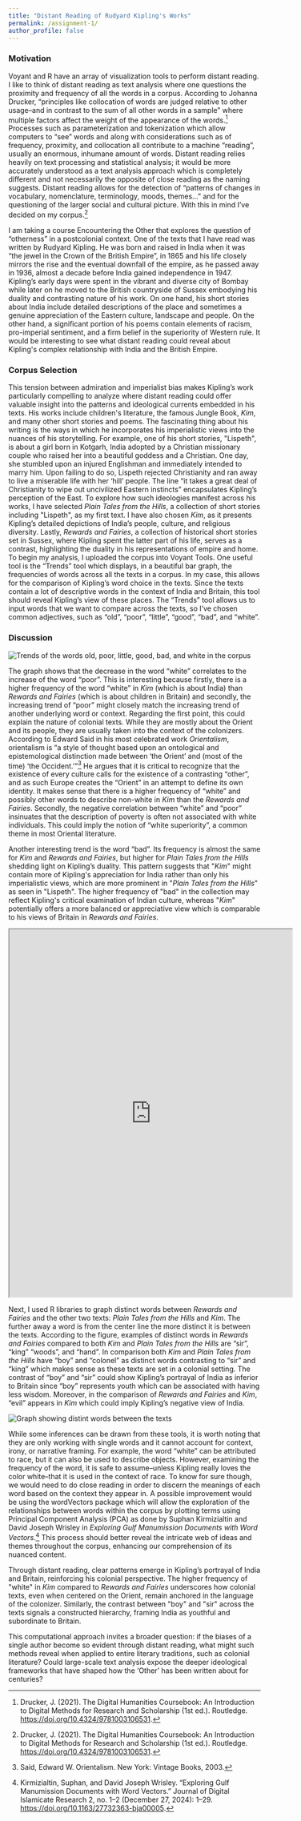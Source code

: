```yaml
---
title: "Distant Reading of Rudyard Kipling's Works"
permalink: /assignment-1/
author_profile: false
---
```

### Motivation
Voyant and R have an array of visualization tools to perform distant reading. I like to think of distant reading as text analysis where one questions the proximity and frequency of all the words in a corpus. According to Johanna Drucker, “principles like collocation of words are judged relative to other usage–and in contrast to the sum of all other words in a sample” where multiple factors affect the weight of the appearance of the words.[^1] Processes such as parameterization and tokenization which allow computers to “see” words and along with considerations such as of frequency, proximity, and collocation all contribute to a machine “reading”, usually an enormous, inhumane amount of words. Distant reading relies heavily on text processing and statistical analysis; it would be more accurately understood as a text analysis approach which is completely different and not necessarily the opposite of close reading as the naming suggests. Distant reading allows for the detection of “patterns of changes in vocabulary, nomenclature, terminology, moods, themes…” and for the questioning of the larger social and cultural picture. With this in mind I’ve decided on my corpus.[^1]

I am taking a course Encountering the Other that explores the question of “otherness” in a postcolonial context. One of the texts that I have read was written by Rudyard Kipling. He was born and raised in India when it was “the jewel in the Crown of the British Empire”, in 1865 and his life closely mirrors the rise and the eventual downfall of the empire, as he passed away in 1936, almost a decade before India gained independence in 1947. Kipling’s early days were spent in the vibrant and diverse city of Bombay while later on he moved to the British countryside of Sussex embodying his duality and contrasting nature of his work. On one hand, his short stories about India include detailed descriptions of the place and sometimes a genuine appreciation of the Eastern culture, landscape and people. On the other hand, a significant portion of his poems contain elements of racism, pro-imperial sentiment, and a firm belief in the superiority of Western rule. It would be interesting to see what distant reading could reveal about Kipling's complex relationship with India and the British Empire.

### Corpus Selection
This tension between admiration and imperialist bias makes Kipling’s work particularly compelling to analyze where distant reading could offer valuable insight into the patterns and ideological currents embedded in his texts. His works include children's literature, the famous Jungle Book, _Kim_, and many other short stories and poems. The fascinating thing about his writing is the ways in which he incorporates his imperialistic views into the nuances of his storytelling. For example, one of his short stories, "Lispeth", is about a girl born in Kotgarh, India adopted by a Christian missionary couple who raised her into a beautiful goddess and a Christian. One day, she stumbled upon an injured Englishman and immediately intended to marry him. Upon failing to do so, Lispeth rejected Christianity and ran away to live a miserable life with her ‘hill’ people. The line “it takes a great deal of Christianity to wipe out uncivilized Eastern instincts” encapsulates Kipling’s perception of the East. To explore how such ideologies manifest across his works, I have selected _Plain Tales from the Hills_, a collection of short stories including "Lispeth", as my first text. I have also chosen _Kim_, as it presents Kipling’s detailed depictions of India’s people, culture, and religious diversity. Lastly, _Rewards and Fairies_, a collection of historical short stories set in Sussex, where Kipling spent the latter part of his life, serves as a contrast, highlighting the duality in his representations of empire and home.
To begin my analysis, I uploaded the corpus into Voyant Tools. One useful tool is the “Trends” tool which displays, in a beautiful bar graph, the frequencies of words across all the texts in a corpus. In my case, this allows for the comparison of Kipling’s word choice in the texts. Since the texts contain a lot of descriptive words in the context of India and Britain, this tool should reveal Kipling’s view of these places. The “Trends” tool allows us to input words that we want to compare across the texts, so I’ve chosen common adjectives, such as “old”, “poor”, “little”, “good”, “bad”, and “white”. 

### Discussion
![Trends of the words old, poor, little, good, bad, and white in the corpus](../assets/images/trends.png)

The graph shows that the decrease in the word “white” correlates to the increase of the word “poor”. This is interesting because firstly, there is a higher frequency of the word “white” in _Kim_ (which is about India) than _Rewards and Fairies_ (which is about children in Britain) and secondly, the increasing trend of “poor” might closely match the increasing trend of another underlying word or context. Regarding the first point, this could explain the nature of colonial texts. While they are mostly about the Orient and its people, they are usually taken into the context of the colonizers. According to Edward Said in his most celebrated work _Orientalism_, orientalism is “a style of thought based upon an ontological and epistemological distinction made between ‘the Orient’ and (most of the time) ‘the Occident.’”[^2] He argues that it is critical to recognize that the existence of every culture calls for the existence of a contrasting “other”, and as such Europe creates the “Orient” in an attempt to define its own identity. It makes sense that there is a higher frequency of “white” and possibly other words to describe non-white in _Kim_ than the _Rewards and Fairies_. Secondly, the negative correlation between “white” and “poor” insinuates that the description of poverty is often not associated with white individuals. This could imply the notion of “white superiority”, a common theme in most Oriental literature. 

Another interesting trend is the word “bad”. Its frequency is almost the same for _Kim_ and _Rewards and Fairies_, but higher for _Plain Tales from the Hills_ shedding light on Kipling’s duality. This pattern suggests that "_Kim_" might contain more of Kipling's appreciation for India rather than only his imperialistic views, which are more prominent in "_Plain Tales from the Hills_" as seen in "Lispeth". The higher frequency of "bad" in the collection may reflect Kipling's critical examination of Indian culture, whereas "_Kim_" potentially offers a more balanced or appreciative view which is comparable to his views of Britain in _Rewards and Fairies_. 

<iframe style='width: 565px; height: 735px;' src='https://voyant-tools.org/tool/Trends/?query=bad*&query=bad&query=good&query=little&query=poor&query=white&query=old&corpus=f1ccc29ec5b2cd6eba8fa7fd1f3f6af5'></iframe> 

Next, I used R libraries to graph distinct words between _Rewards and Fairies_ and the other two texts: _Plain Tales from the Hills_ and _Kim_. The further away a word is from the center line the more distinct it is between the texts. According to the figure, examples of distinct words in _Rewards and Fairies_ compared to both _Kim_ and _Plain Tales from the Hills_ are “sir”, “king” “woods”, and “hand”. In comparison both _Kim_ and _Plain Tales from the Hills_ have “boy” and “colonel” as distinct words contrasting to “sir” and “king” which makes sense as these texts are set in a colonial setting. The contrast of “boy” and “sir” could show Kipling’s portrayal of India as inferior to Britain since “boy” represents youth which can be associated with having less wisdom. Moreover, in the comparison of _Rewards and Fairies_ and _Kim_, “evil” appears in _Kim_ which could imply Kipling’s negative view of India. 

![Graph showing distint words between the texts](../assets/images/distinct.png)

While some inferences can be drawn from these tools, it is worth noting that they are only working with single words and it cannot account for context, irony, or narrative framing. For example, the word “white” can be attributed to race, but it can also be used to describe objects. However, examining the frequency of the word, it is safe to assume–unless Kipling really loves the color white–that it is used in the context of race. To know for sure though, we would need to do close reading in order to discern the meanings of each word based on the context they appear in. A possible improvement would be using the wordVectors package which will allow the exploration of the relationships between words within the corpus by plotting terms using Principal Component Analysis (PCA) as done by Suphan Kirmizialtin and David Joseph Wrisley in _Exploring Gulf Manumission Documents with Word Vectors_.[^3] This process should better reveal the intricate web of ideas and themes throughout the corpus, enhancing our comprehension of its nuanced content.

Through distant reading, clear patterns emerge in Kipling’s portrayal of India and Britain, reinforcing his colonial perspective. The higher frequency of "white" in _Kim_ compared to _Rewards and Fairies_ underscores how colonial texts, even when centered on the Orient, remain anchored in the language of the colonizer. Similarly, the contrast between "boy" and "sir" across the texts signals a constructed hierarchy, framing India as youthful and subordinate to Britain. 

This computational approach invites a broader question: if the biases of a single author become so evident through distant reading, what might such methods reveal when applied to entire literary traditions, such as colonial literature? Could large-scale text analysis expose the deeper ideological frameworks that have shaped how the ‘Other’ has been written about for centuries?

[^1]: Drucker, J. (2021). The Digital Humanities Coursebook: An Introduction to Digital Methods for Research and Scholarship (1st ed.). Routledge. https://doi.org/10.4324/9781003106531.

[^2]: Said, Edward W. Orientalism. New York: Vintage Books, 2003. 

[^3]: Kirmizialtin, Suphan, and David Joseph Wrisley. “Exploring Gulf Manumission Documents with Word Vectors.” Journal of Digital Islamicate Research 2, no. 1–2 (December 27, 2024): 1–29. https://doi.org/10.1163/27732363-bja00005. 


